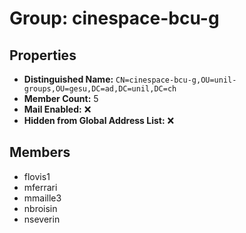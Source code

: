 # Group: cinespace-bcu-g

## Properties

- **Distinguished Name:** `CN=cinespace-bcu-g,OU=unil-groups,OU=gesu,DC=ad,DC=unil,DC=ch`
- **Member Count:** 5
- **Mail Enabled:** ❌
- **Hidden from Global Address List:** ❌

## Members

- flovis1
- mferrari
- mmaille3
- nbroisin
- nseverin
